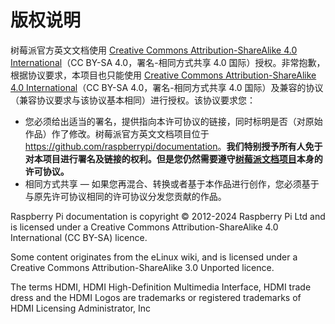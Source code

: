 # 版权说明


树莓派官方英文文档使用 [Creative Commons Attribution-ShareAlike 4.0 International](http://creativecommons.org/licenses/by-sa/4.0/)（CC BY-SA 4.0，署名-相同方式共享 4.0 国际）授权。非常抱歉，根据协议要求，本项目也只能使用 [Creative Commons Attribution-ShareAlike 4.0 International](http://creativecommons.org/licenses/by-sa/4.0/)（CC BY-SA 4.0，署名-相同方式共享 4.0 国际）及兼容的协议（兼容协议要求与该协议基本相同）进行授权。该协议要求您：

- 您必须给出适当的署名，提供指向本许可协议的链接，同时标明是否（对原始作品）作了修改。树莓派官方英文文档项目位于 <https://github.com/raspberrypi/documentation>。**我们特别授予所有人免于对本项目进行署名及链接的权利。但是您仍然需要遵守[树莓派文档项目](https://github.com/raspberrypi/documentation)本身的许可协议。**
- 相同方式共享 — 如果您再混合、转换或者基于本作品进行创作，您必须基于与原先许可协议相同的许可协议分发您贡献的作品。


Raspberry Pi documentation is copyright © 2012-2024 Raspberry Pi Ltd and is licensed under a Creative Commons Attribution-ShareAlike 4.0 International (CC BY-SA) licence.

Some content originates from the eLinux wiki, and is licensed under a Creative Commons Attribution-ShareAlike 3.0 Unported licence.

The terms HDMI, HDMI High-Definition Multimedia Interface, HDMI trade dress and the HDMI Logos are trademarks or registered trademarks of HDMI Licensing Administrator, Inc
